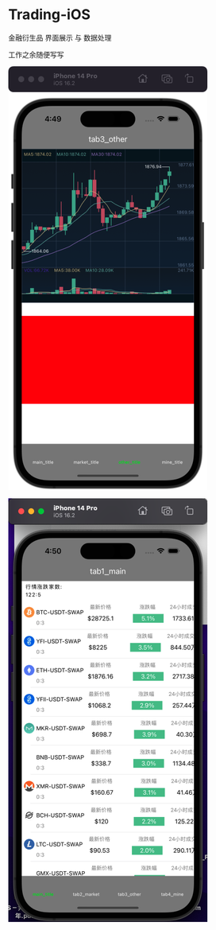 # Trading-iOS
金融衍生品 界面展示 与 数据处理

 
工作之余随便写写


![aaa](https://github.com/Dombo-Y/Trading-iOS/blob/main/WechatIMG129.png?raw=true)

![bbb](https://github.com/Dombo-Y/Trading-iOS/blob/main/WechatIMG130.png?raw=true)

